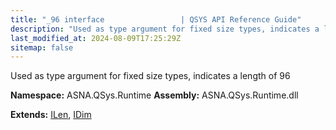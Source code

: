 ```yaml
---
title: "_96 interface                 | QSYS API Reference Guide"
description: "Used as type argument for fixed size types, indicates a length of 96  "
last_modified_at: 2024-08-09T17:25:29Z
sitemap: false
---
```


Used as type argument for fixed size types, indicates a length of 96 

**Namespace:** ASNA.QSys.Runtime
**Assembly:** ASNA.QSys.Runtime.dll

**Extends:** [ILen](/reference/runtime/qsys-runtime/i-len.html), [IDim](/reference/runtime/qsys-runtime/i-dim.html)
<br>
<br>
